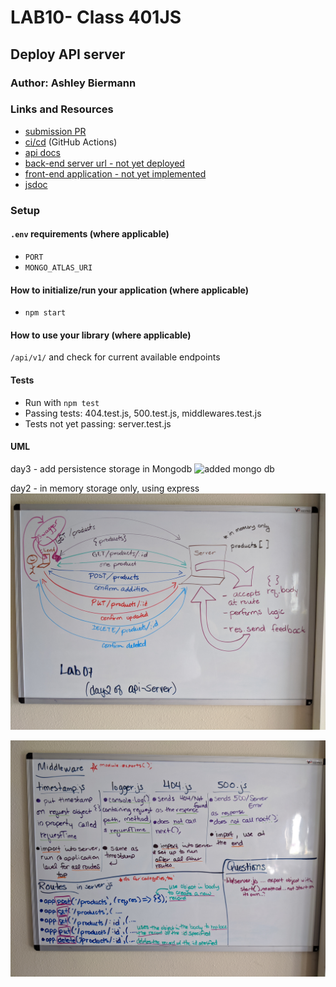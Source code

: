 # LAB10- Class 401JS

## Deploy API server

### Author: Ashley Biermann

### Links and Resources

- [submission PR](https://github.com/401-advanced-javascript-ashley-biermann/api-server-deploy/pull/2)
- [ci/cd](https://github.com/401-advanced-javascript-ashley-biermann/notes/tree/master/.github/workflows) (GitHub Actions)
- [api docs](/docs/swagger.json)
- [back-end server url - not yet deployed](https://dashboard.heroku.com/apps/biermann-api-server/deploy/github)
- [front-end application - not yet implemented]()
- [jsdoc]()

### Setup

#### `.env` requirements (where applicable)
- `PORT`
- `MONGO_ATLAS_URI`

#### How to initialize/run your application (where applicable)
- `npm start`

#### How to use your library (where applicable)
`/api/v1/` and check for current available endpoints

#### Tests
- Run with `npm test`
- Passing tests: 404.test.js, 500.test.js, middlewares.test.js
- Tests not yet passing: server.test.js

#### UML

day3 - add persistence storage in Mongodb
![added mongo db](/images/apiservermongodb.jpg)

day2 - in memory storage only, using express
![visual](/images/apiserver07-2.jpg)

![overview](/images/apiserver07.jpg)
